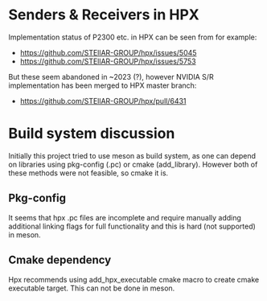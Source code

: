 # Senders & Receivers in HPX

Implementation status of P2300 etc. in HPX can be seen from for example:

- https://github.com/STEllAR-GROUP/hpx/issues/5045
- https://github.com/STEllAR-GROUP/hpx/issues/5753

But these seem abandoned in ~2023 (?),
however NVIDIA S/R implementation has been merged to HPX master branch:

- https://github.com/STEllAR-GROUP/hpx/pull/6431

# Build system discussion

Initially this project tried to use meson as build system,
as one can depend on libraries using pkg-config (.pc) or cmake (add_library).
However both of these methods were not feasible, so cmake it is.

## Pkg-config

It seems that hpx .pc files are incomplete and require manually adding
additional linking flags for full functionality and this is hard (not supported) in meson.

## Cmake dependency

Hpx recommends using add_hpx_executable cmake macro to create cmake executable target.
This can not be done in meson.
